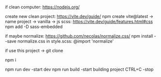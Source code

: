 if clean computer:  https://nodejs.org/


create new clean project:  https://vite.dev/guide/
                           npm create vite@latest
                           -> name project -> vanilla -> js
scss:  https://vite.dev/guide/features.html#css
       npm add -D sass-embedded

if maybe normalize: https://github.com/necolas/normalize.css/
                    npm install --save normalize.css
    in style.scss:  @import 'normalize'

if use this project ->  git clone


npm i

npm run dev      -start dev
npm run build    -start building project
CTRL+C -stop

